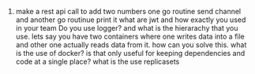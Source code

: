 1. make a rest api call to add two numbers
one go routine send channel and another go routinue print it
what are jwt and how exactly you used in your team
Do you use logger? and what is the hierarachy that you use.
lets say you have two containers where one writes data into a file and other one actually reads data from it. how can you solve this.
what is the use of docker? is that only useful for keeping dependencies and code at a single place?
what is the use replicasets
